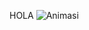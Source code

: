 HOLA
![Animasi](https://user-images.githubusercontent.com/74038190/225813708-98b745f2-7d22-48cf-9150-083f1b00d6c9.gif)
